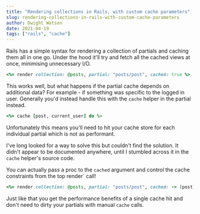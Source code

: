 ```yaml
---
title: "Rendering collections in Rails, with custom cache parameters"
slug: rendering-collections-in-rails-with-custom-cache-parameters
author: Dwight Watson
date: 2021-04-19
tags: ["rails", "cache"]
---
```


Rails has a simple syntax for rendering a collection of partials and caching them all in one go. Under the hood it'll try and fetch all the cached views at once, minimising unnecessary I/O.

```rb
<%= render collection: @posts, partial: "posts/post", cached: true %>
```

This works well, but what happens if the partial cache depends on additional data? For example - if something was specific to the logged in user. Generally you'd instead handle this with the `cache` helper in the partial instead.

```rb
<%= cache [post, current_user] do %>
```

Unfortunately this means you'll need to hit your cache store for each individual partial which is not as performant.

I've long looked for a way to solve this but couldn't find the solution. It didn't appear to be documented anywhere, until I stumbled across it in the `cache` helper's source code.

You can actually pass a proc to the `cached` argument and control the cache constraints from the top render` call!

```rb
<%= render collection: @posts, partial: "posts/post", cached: -> (post) { [post, current_user] } %>
```

Just like that you get the performance benefits of a single cache hit and don't need to dirty your partials with manual `cache` calls.
